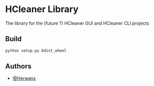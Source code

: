 
# HCleaner Library

The library for the (future ?) HCleaner GUI and HCleaner CLI projects

## Build

```bash
python setup.py bdist_wheel
```

## Authors

- [@Herwans](https://www.github.com/Herwans)
